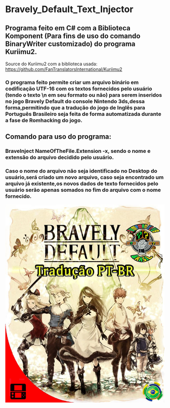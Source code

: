 # Bravely_Default_Text_Injector
## Programa feito em C# com a Biblioteca Komponent (Para fins de uso do comando BinaryWriter customizado) do programa Kuriimu2.
Source do Kuriimu2 com a biblioteca usada: https://github.com/FanTranslatorsInternational/Kuriimu2
### O programa feito permite criar um arquivo binário em codificação UTF-16 com os textos fornecidos pelo usuário (tendo o texto \n em seu formato ou não) para serem inseridos no jogo Bravely Default do console Nintendo 3ds,dessa forma,permitindo que a tradução do jogo de Inglês para Português Brasileiro seja feita de forma automatizada durante a fase de Romhacking do jogo. 
## Comando para uso do programa: 
  ### BraveInject NameOfTheFile.Extension -x, sendo o nome e extensão do arquivo decidido pelo usuário.
  ### Caso o nome do arquivo não seja identificado no Desktop do usuário,será criado um novo arquivo, caso seja encontrado um arquivo já existente,os novos dados de texto fornecidos pelo usuário serão apenas somados no fim do arquivo com o nome fornecido.
  <p align="center">
  <img src="Imagens/BD_Logo.jpg">
</p>



